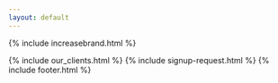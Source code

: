 ```yaml
---
layout: default
---
```


<div class="clearfix"></div>


{% include increasebrand.html %}
   

<div class="clearfix"></div>

{% include our_clients.html %} 
{% include signup-request.html %}
{% include footer.html %}